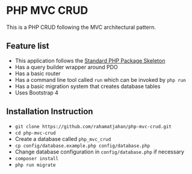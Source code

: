 # PHP MVC CRUD

This is a PHP CRUD following the MVC architectural pattern.

## Feature list

* This application follows the [Standard PHP Package Skeleton](https://github.com/php-pds/skeleton)
* Has a query builder wrapper around PDO
* Has a basic router
* Has a command line tool called ```run``` which can be invoked by ```php run```
* Has a basic migration system that creates database tables
* Uses Bootstrap 4

## Installation Instruction

* ```git clone https://github.com/rahamatjahan/php-mvc-crud.git```
* ```cd php-mvc-crud```
* Create a database called ```php_mvc_crud```
* ```cp config/database.example.php config/database.php```
* Change database configuration in ```config/database.php``` if necessary
* ```composer install```
* ```php run migrate```
